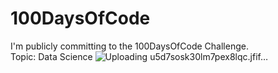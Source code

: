 # 100DaysOfCode
I'm publicly committing to the 100DaysOfCode Challenge. <br>
Topic: Data Science
![Uploading u5d7sosk30lm7pex8lqc.jfif…]()
